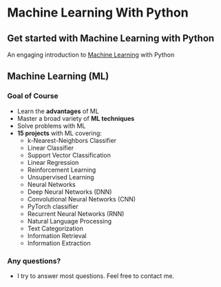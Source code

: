# Machine Learning With Python
## Get started with Machine Learning with Python 
An engaging introduction to [Machine Learning](https://en.wikipedia.org/wiki/Machine_learning) with Python

## Machine Learning (ML)
### Goal of Course
- Learn the **advantages** of ML
- Master a broad variety of **ML techniques**
- Solve problems with ML
- **15 projects** with ML covering:
    - k-Nearest-Neighbors Classifier
    - Linear Classifier
    - Support Vector Classification
    - Linear Regression
    - Reinforcement Learning
    - Unsupervised Learning
    - Neural Networks
    - Deep Neural Networks (DNN)
    - Convolutional Neural Networks (CNN)
    - PyTorch classifier
    - Recurrent Neural Networks (RNN)
    - Natural Language Processing
    - Text Categorization
    - Information Retrieval
    - Information Extraction

### Any questions?
- I try to answer most questions. Feel free to contact me.

